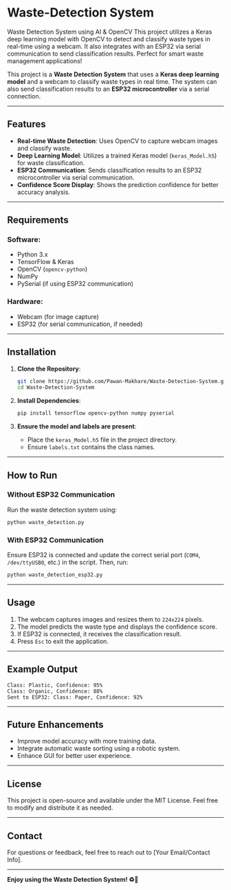 # Waste-Detection System
Waste Detection System using AI &amp; OpenCV This project utilizes a Keras deep learning model with OpenCV to detect and classify waste types in real-time using a webcam. It also integrates with an ESP32 via serial communication to send classification results. Perfect for smart waste management applications!

This project is a **Waste Detection System** that uses a **Keras deep learning model** and a webcam to classify waste types in real time. The system can also send classification results to an **ESP32 microcontroller** via a serial connection.

---

## Features

- **Real-time Waste Detection**: Uses OpenCV to capture webcam images and classify waste.
- **Deep Learning Model**: Utilizes a trained Keras model (`keras_Model.h5`) for waste classification.
- **ESP32 Communication**: Sends classification results to an ESP32 microcontroller via serial communication.
- **Confidence Score Display**: Shows the prediction confidence for better accuracy analysis.

---

## Requirements

### Software:
- Python 3.x
- TensorFlow & Keras
- OpenCV (`opencv-python`)
- NumPy
- PySerial (if using ESP32 communication)

### Hardware:
- Webcam (for image capture)
- ESP32 (for serial communication, if needed)

---

## Installation

1. **Clone the Repository**:
   ```sh
   git clone https://github.com/Pawan-Makhare/Waste-Detection-System.git
   cd Waste-Detection-System
   ```

2. **Install Dependencies**:
   ```sh
   pip install tensorflow opencv-python numpy pyserial
   ```

3. **Ensure the model and labels are present**:
   - Place the `keras_Model.h5` file in the project directory.
   - Ensure `labels.txt` contains the class names.

---

## How to Run

### Without ESP32 Communication
Run the waste detection system using:
```sh
python waste_detection.py
```

### With ESP32 Communication
Ensure ESP32 is connected and update the correct serial port (`COM4`, `/dev/ttyUSB0`, etc.) in the script. Then, run:
```sh
python waste_detection_esp32.py
```

---

## Usage

1. The webcam captures images and resizes them to `224x224` pixels.
2. The model predicts the waste type and displays the confidence score.
3. If ESP32 is connected, it receives the classification result.
4. Press `Esc` to exit the application.

---

## Example Output
```
Class: Plastic, Confidence: 95%
Class: Organic, Confidence: 88%
Sent to ESP32: Class: Paper, Confidence: 92%
```

---

## Future Enhancements
- Improve model accuracy with more training data.
- Integrate automatic waste sorting using a robotic system.
- Enhance GUI for better user experience.

---

## License
This project is open-source and available under the MIT License. Feel free to modify and distribute it as needed.

---

## Contact
For questions or feedback, feel free to reach out to [Your Email/Contact Info].

---

**Enjoy using the Waste Detection System! ♻️🚀**

